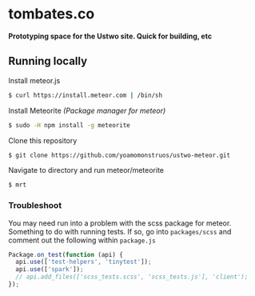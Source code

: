 # tombates.co

**Prototyping space for the Ustwo site. Quick for building, etc**

## Running locally

Install meteor.js

``` sh
$ curl https://install.meteor.com | /bin/sh
```

Install Meteorite *(Package manager for meteor)*

``` sh
$ sudo -H npm install -g meteorite
```

Clone this repository

``` sh
$ git clone https://github.com/yoamomonstruos/ustwo-meteor.git
```

Navigate to directory and run meteor/meteorite
``` sh
$ mrt
```

### Troubleshoot

You may need run into a problem with the scss package for meteor. Something to do with running tests. If so, go into `packages/scss` and comment out the following within `package.js`

``` js
Package.on_test(function (api) {
  api.use(['test-helpers', 'tinytest']);
  api.use(['spark']);
  // api.add_files(['scss_tests.scss', 'scss_tests.js'], 'client');
});
```
